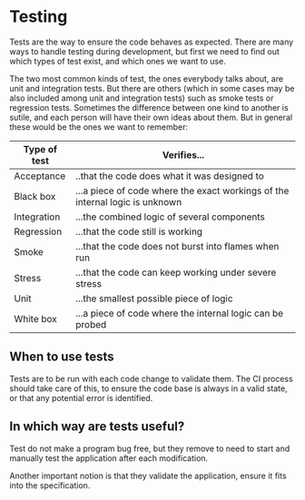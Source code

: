 # Testing

Tests are the way to ensure the code behaves as expected. There are many ways to handle testing during development, but first we need to find out which types of test exist, and which ones we want to use.

The two most common kinds of test, the ones everybody talks about, are unit and integration tests. But there are others (which in some cases may be also included among unit and integration tests) such as smoke tests or regression tests. Sometimes the difference between one kind to another is sutile, and each person will have their own ideas about them. But in general these would be the ones we want to remember:

Type of test|Verifies...
---|---
Acceptance|..that the code does what it was designed to
Black box|...a piece of code where the exact workings of the internal logic is unknown
Integration|...the combined logic of several components
Regression|...that the code still is working
Smoke|...that the code does not burst into flames when run
Stress|...that the code can keep working under severe stress
Unit|...the smallest possible piece of logic
White box|...a piece of code where the internal logic can be probed

## When to use tests

Tests are to be run with each code change to validate them. The CI process should take care of this, to ensure the code base is always in a valid state, or that any potential error is identified.

## In which way are tests useful?

Test do not make a program bug free, but they remove to need to start and manually test the application after each modification.

Another important notion is that they validate the application, ensure it fits into the specification.
